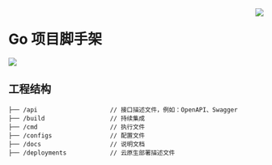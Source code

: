 <img src="https://cdn.jsdelivr.net/gh/shiyindaxiaojie/images/readme/icon.png" align="right" />

[license-apache2.0]:https://www.apache.org/licenses/LICENSE-2.0.html

# Go 项目脚手架

[![](https://cdn.jsdelivr.net/gh/shiyindaxiaojie/images/readme/license-apache2.0-red.svg)][license-apache2.0]

## 工程结构

```
├── /api	                // 接口描述文件，例如：OpenAPI、Swagger 
├── /build                  // 持续集成
├── /cmd                    // 执行文件
├── /configs                // 配置文件
├── /docs                   // 说明文档
├── /deployments            // 云原生部署描述文件
```